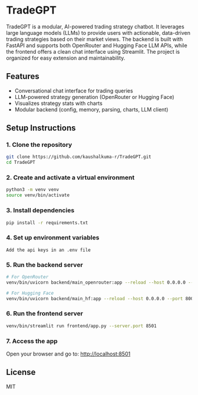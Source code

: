 # TradeGPT

TradeGPT is a modular, AI-powered trading strategy chatbot. It leverages large language models (LLMs) to provide users with actionable, data-driven trading strategies based on their market views. The backend is built with FastAPI and supports both OpenRouter and Hugging Face LLM APIs, while the frontend offers a clean chat interface using Streamlit. The project is organized for easy extension and maintainability.

## Features
- Conversational chat interface for trading queries
- LLM-powered strategy generation (OpenRouter or Hugging Face)
- Visualizes strategy stats with charts
- Modular backend (config, memory, parsing, charts, LLM client)


## Setup Instructions

### 1. Clone the repository
```bash
git clone https://github.com/kaushalkuma-r/TradeGPT.git
cd TradeGPT
```

### 2. Create and activate a virtual environment
```bash
python3 -m venv venv
source venv/bin/activate
```

### 3. Install dependencies
```bash
pip install -r requirements.txt
```

### 4. Set up environment variables
    Add the api keys in an .env file

### 5. Run the backend server
```bash
# For OpenRouter
venv/bin/uvicorn backend/main_openrouter:app --reload --host 0.0.0.0 --port 8000

# For Hugging Face 
venv/bin/uvicorn backend/main_hf:app --reload --host 0.0.0.0 --port 8000
```

### 6. Run the frontend server
```bash
venv/bin/streamlit run frontend/app.py --server.port 8501
```

### 7. Access the app
Open your browser and go to: [http://localhost:8501](http://localhost:8501)

## License
MIT
